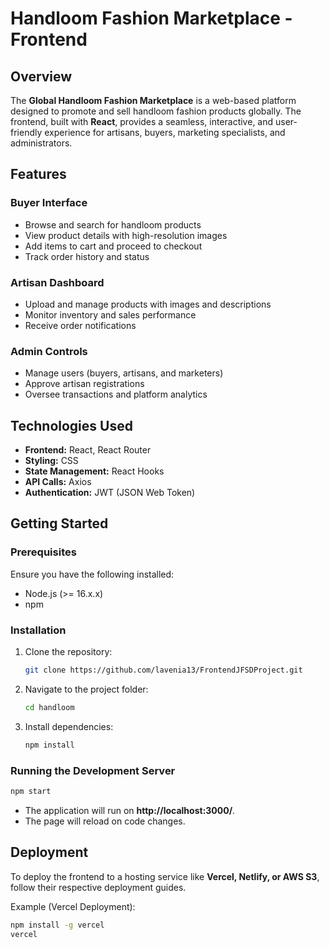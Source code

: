 #  Handloom Fashion Marketplace - Frontend

## Overview
The **Global Handloom Fashion Marketplace** is a web-based platform designed to promote and sell handloom fashion products globally. The frontend, built with **React**, provides a seamless, interactive, and user-friendly experience for artisans, buyers, marketing specialists, and administrators.

## Features
### Buyer Interface
- Browse and search for handloom products
- View product details with high-resolution images
- Add items to cart and proceed to checkout
- Track order history and status

### Artisan Dashboard
- Upload and manage products with images and descriptions
- Monitor inventory and sales performance
- Receive order notifications

### Admin Controls
- Manage users (buyers, artisans, and marketers)
- Approve artisan registrations
- Oversee transactions and platform analytics

## Technologies Used
- **Frontend:** React, React Router
- **Styling:** CSS
- **State Management:** React Hooks
- **API Calls:** Axios
- **Authentication:** JWT (JSON Web Token)

## Getting Started
### Prerequisites
Ensure you have the following installed:
- Node.js (>= 16.x.x)
- npm 

### Installation
1. Clone the repository:
   ```sh
   git clone https://github.com/lavenia13/FrontendJFSDProject.git
   ```
2. Navigate to the project folder:
   ```sh
   cd handloom
   ```
3. Install dependencies:
   ```sh
   npm install 
   ```

### Running the Development Server
```sh
npm start  
```
- The application will run on **http://localhost:3000/**.
- The page will reload on code changes.


## Deployment
To deploy the frontend to a hosting service like **Vercel, Netlify, or AWS S3**, follow their respective deployment guides.

Example (Vercel Deployment):
```sh
npm install -g vercel
vercel
```




